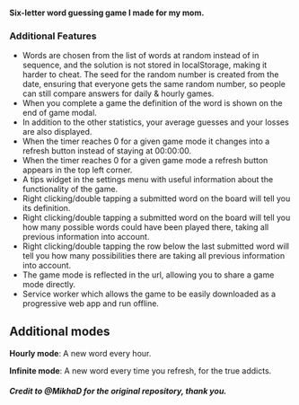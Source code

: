 #### Six-letter word guessing game I made for my mom. 

### Additional Features

- Words are chosen from the list of words at random instead of in sequence, and the solution is not stored in localStorage, making it harder to cheat. The seed for the random number is created from the date, ensuring that everyone gets the same random number, so people can still compare answers for daily & hourly games.
- When you complete a game the definition of the word is shown on the end of game modal.
- In addition to the other statistics, your average guesses and your losses are also displayed.
- When the timer reaches 0 for a given game mode it changes into a refresh button instead of staying at 00:00:00.
- When the timer reaches 0 for a given game mode a refresh button appears in the top left corner.
- A tips widget in the settings menu with useful information about the functionality of the game.
- Right clicking/double tapping a submitted word on the board will tell you its definition.
- Right clicking/double tapping a submitted word on the board will tell you how many possible words could have been played there, taking all previous information into account.
- Right clicking/double tapping the row below the last submitted word will tell you how many possibilities there are taking all previous information into account.
- The game mode is reflected in the url, allowing you to share a game mode directly.
- Service worker which allows the game to be easily downloaded as a progressive web app and run offline. 

## Additional modes
**Hourly mode**: A new word every hour.

**Infinite mode**: A new word every time you refresh, for the true addicts.

##### Credit to @MikhaD for the original repository, thank you.


